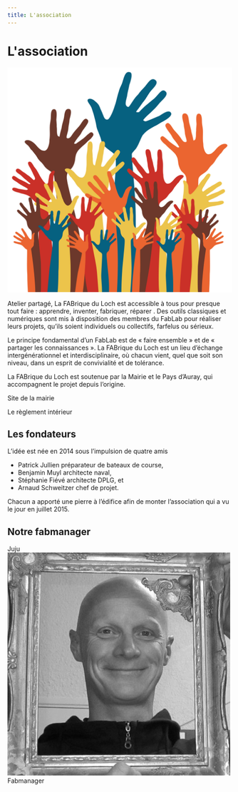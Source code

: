 ```yaml
---
title: L'association
---
```


# L'association
![Association](association.jpg)

Atelier partagé, La FABrique du Loch est accessible à tous pour presque tout faire : apprendre, inventer, fabriquer, réparer . Des outils classiques et numériques sont mis à disposition des membres du FabLab pour réaliser leurs projets, qu’ils soient individuels ou collectifs, farfelus ou sérieux.

Le principe fondamental d’un FabLab est de « faire ensemble » et de « partager les connaissances ». La FABrique du Loch est un lieu d’échange intergénérationnel et interdisciplinaire, où chacun vient, quel que soit son niveau, dans un esprit de convivialité et de tolérance.

La FABrique du Loch est soutenue par la Mairie et le Pays d’Auray, qui accompagnent le projet depuis l’origine.

Site de la mairie

Le règlement intérieur




## Les fondateurs
L’idée est née en 2014 sous l’impulsion de quatre amis
- Patrick Jullien préparateur de bateaux de course,
- Benjamin Muyl architecte naval,
- Stéphanie Fiévé architecte DPLG, et
- Arnaud Schweitzer chef de projet.

Chacun a apporté une pierre à l’édifice afin de monter l’association qui a vu le jour en juillet 2015.

## Notre fabmanager

Juju
![Juju](juju-NB.jpg)
Fabmanager
